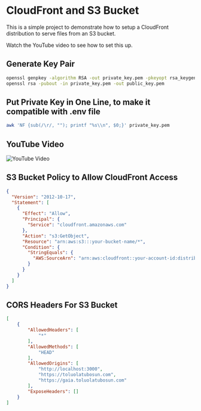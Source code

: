 # CloudFront and S3 Bucket

This is a simple project to demonstrate how to setup a CloudFront distribution to serve files from an S3 bucket.

Watch the YouTube video to see how to set this up.

## Generate Key Pair
```bash
openssl genpkey -algorithm RSA -out private_key.pem -pkeyopt rsa_keygen_bits:2048
openssl rsa -pubout -in private_key.pem -out public_key.pem
```

## Put Private Key in One Line, to make it compatible with .env file
```bash
awk 'NF {sub(/\r/, ""); printf "%s\\n", $0;}' private_key.pem
```

## YouTube Video
![YouTube Video](https://www.youtube.com/watch?v=rNOi_WOdSMM)

## S3 Bucket Policy to Allow CloudFront Access
```json
{
  "Version": "2012-10-17",
  "Statement": [
    {
      "Effect": "Allow",
      "Principal": {
        "Service": "cloudfront.amazonaws.com"
      },
      "Action": "s3:GetObject",
      "Resource": "arn:aws:s3:::your-bucket-name/*",
      "Condition": {
        "StringEquals": {
          "AWS:SourceArn": "arn:aws:cloudfront::your-account-id:distribution/CLOUDFRONT_DISTRIBUTION_ID"
        }
      }
    }
  ]
}
```

## CORS Headers For S3 Bucket
```json
[
    {
        "AllowedHeaders": [
            "*"
        ],
        "AllowedMethods": [
            "HEAD"
        ],
        "AllowedOrigins": [
            "http://localhost:3000",
            "https://toluolatubosun.com",
            "https://gaia.toluolatubosun.com"
        ],
        "ExposeHeaders": []
    }
]
```

